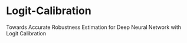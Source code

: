 # Logit-Calibration
Towards Accurate Robustness Estimation for Deep Neural Network with Logit Calibration
